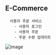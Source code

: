 ## E-Commerce
```
  사용자 주문 서비스 
    - 사용자 로그인
    - 사용자 주문
    - 주문 수량 업데이트
```

![image](https://user-images.githubusercontent.com/76584547/121706865-fc6f4d00-cb10-11eb-80e3-3cccc0e869ac.png)
